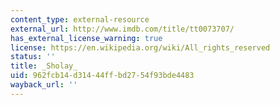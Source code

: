 ```yaml
---
content_type: external-resource
external_url: http://www.imdb.com/title/tt0073707/
has_external_license_warning: true
license: https://en.wikipedia.org/wiki/All_rights_reserved
status: ''
title: _Sholay_
uid: 962fcb14-d314-44ff-bd27-54f93bde4483
wayback_url: ''
---
```


